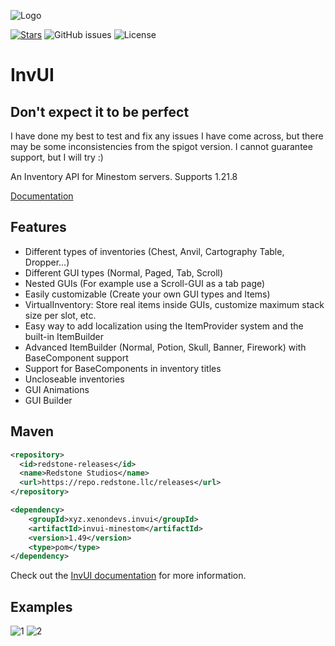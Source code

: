 ![Logo](https://i.imgur.com/WLwyr1x.png)

[![Stars](https://img.shields.io/github/stars/NichtStudioCode/InvUI?color=ffa200)](https://github.com/NichtStudioCode/InvUI/stargazers)
![GitHub issues](https://img.shields.io/github/issues/NichtStudioCode/InvUI)
![License](https://img.shields.io/github/license/NichtStudioCode/InvUI)

# InvUI

## Don't expect it to be perfect
I have done my best to test and fix any issues I have come across, but there may be some inconsistencies from the spigot version. I cannot guarantee support, but I will try :)

An Inventory API for Minestom servers.
Supports 1.21.8

[Documentation](https://xenondevs.xyz/docs/invui/)

## Features

* Different types of inventories (Chest, Anvil, Cartography Table, Dropper...)
* Different GUI types (Normal, Paged, Tab, Scroll)
* Nested GUIs (For example use a Scroll-GUI as a tab page)
* Easily customizable (Create your own GUI types and Items)
* VirtualInventory: Store real items inside GUIs, customize maximum stack size per slot, etc.
* Easy way to add localization using the ItemProvider system and the built-in ItemBuilder
* Advanced ItemBuilder (Normal, Potion, Skull, Banner, Firework) with BaseComponent support
* Support for BaseComponents in inventory titles
* Uncloseable inventories
* GUI Animations
* GUI Builder

## Maven

```xml
<repository>
  <id>redstone-releases</id>
  <name>Redstone Studios</name>
  <url>https://repo.redstone.llc/releases</url>
</repository>

```

```xml
<dependency>
    <groupId>xyz.xenondevs.invui</groupId>
    <artifactId>invui-minestom</artifactId>
    <version>1.49</version>
    <type>pom</type>
</dependency>
```

Check out the [InvUI documentation](https://xenondevs.xyz/docs/invui/) for more information.

## Examples

![1](https://i.imgur.com/uaqjHSS.gif)
![2](https://i.imgur.com/rvE7VK5.gif)
